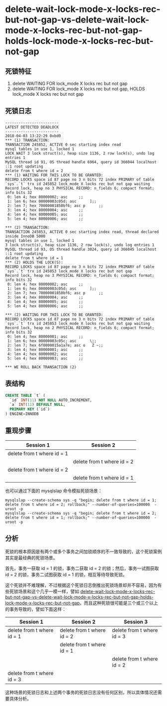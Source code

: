 delete-wait-lock-mode-x-locks-rec-but-not-gap-vs-delete-wait-lock-mode-x-locks-rec-but-not-gap-holds-lock-mode-x-locks-rec-but-not-gap
===

## 死锁特征

1. delete WAITING FOR lock_mode X locks rec but not gap
2. delete WAITING FOR lock_mode X locks rec but not gap, HOLDS lock_mode X locks rec but not gap

## 死锁日志

```
------------------------
LATEST DETECTED DEADLOCK
------------------------
2018-04-03 13:22:29 0xbd0
*** (1) TRANSACTION:
TRANSACTION 245852, ACTIVE 0 sec starting index read
mysql tables in use 1, locked 1
LOCK WAIT 3 lock struct(s), heap size 1136, 2 row lock(s), undo log entries 1
MySQL thread id 91, OS thread handle 6964, query id 366044 localhost ::1 root updating
delete from t where id = 2
*** (1) WAITING FOR THIS LOCK TO BE GRANTED:
RECORD LOCKS space id 87 page no 3 n bits 72 index PRIMARY of table `sys`.`t` trx id 245852 lock_mode X locks rec but not gap waiting
Record lock, heap no 3 PHYSICAL RECORD: n_fields 6; compact format; info bits 32
 0: len 4; hex 80000002; asc     ;;
 1: len 6; hex 00000003c05d; asc      ];;
 2: len 7; hex 70000001850bf6; asc p      ;;
 3: len 4; hex 80000004; asc     ;;
 4: len 4; hex 80000005; asc     ;;
 5: len 4; hex 80000006; asc     ;;

*** (2) TRANSACTION:
TRANSACTION 245853, ACTIVE 0 sec starting index read, thread declared inside InnoDB 5000
mysql tables in use 1, locked 1
3 lock struct(s), heap size 1136, 2 row lock(s), undo log entries 1
MySQL thread id 93, OS thread handle 3024, query id 366045 localhost ::1 root updating
delete from t where id = 1
*** (2) HOLDS THE LOCK(S):
RECORD LOCKS space id 87 page no 3 n bits 72 index PRIMARY of table `sys`.`t` trx id 245853 lock_mode X locks rec but not gap
Record lock, heap no 3 PHYSICAL RECORD: n_fields 6; compact format; info bits 32
 0: len 4; hex 80000002; asc     ;;
 1: len 6; hex 00000003c05d; asc      ];;
 2: len 7; hex 70000001850bf6; asc p      ;;
 3: len 4; hex 80000004; asc     ;;
 4: len 4; hex 80000005; asc     ;;
 5: len 4; hex 80000006; asc     ;;

*** (2) WAITING FOR THIS LOCK TO BE GRANTED:
RECORD LOCKS space id 87 page no 3 n bits 72 index PRIMARY of table `sys`.`t` trx id 245853 lock_mode X locks rec but not gap waiting
Record lock, heap no 2 PHYSICAL RECORD: n_fields 6; compact format; info bits 32
 0: len 4; hex 80000001; asc     ;;
 1: len 6; hex 00000003c05c; asc      \;;
 2: len 7; hex 6f0000015a1a7e; asc o   Z ~;;
 3: len 4; hex 80000001; asc     ;;
 4: len 4; hex 80000002; asc     ;;
 5: len 4; hex 80000003; asc     ;;

*** WE ROLL BACK TRANSACTION (2)
```

## 表结构

```sql
CREATE TABLE `t` (
  `id` INT(11) NOT NULL AUTO_INCREMENT,
  `a` INT(11) DEFAULT NULL,
  PRIMARY KEY (`id`)
) ENGINE=INNODB
```

## 重现步骤

| Session 1 | Session 2 |
| --------- | --------- |
|delete from t where id = 1||
||delete from t where id = 2|
|delete from t where id = 2||
||delete from t where id = 1|

也可以通过下面的 mysqlslap 命令模拟死锁场景：

```
mysqlslap --create-schema sys -q "begin; delete from t where id = 1; delete from t where id = 2; rollback;" --number-of-queries=100000  -uroot -p
mysqlslap --create-schema sys -q "begin; delete from t where id = 2; delete from t where id = 1; rollback;" --number-of-queries=100000  -uroot -p
```

## 分析

死锁的根本原因是有两个或多个事务之间加锁顺序的不一致导致的，这个死锁案例其实是最经典的死锁场景。

首先，事务一获取 id = 1 的锁，事务二获取 id = 2 的锁；然后，事务一试图获取 id = 2 的锁，事务二试图获取 id = 1 的锁，相互等待导致死锁。

这个死锁并不难理解，不过根据这个死锁日志倒推出死锁场景却并不容易，因为有些死锁场景和这个几乎一模一样，譬如 [delete-wait-lock-mode-x-locks-rec-but-not-gap-vs-delete-wait-lock-mode-x-locks-rec-but-not-gap-holds-lock-mode-x-locks-rec-but-not-gap](9.md)，而且这种死锁很可能是三个或三个以上的事务导致的，譬如下面这样：

| Session 1 | Session 2 | Session 3 |
| --------- | --------- | --------- |
|delete from t where id = 1|delete from t where id = 2|delete from t where id = 3|
||delete from t where id = 1||
|||delete from t where id = 2|
|delete from t where id = 3|||

这种场景的死锁日志和上述两个事务的死锁日志没有任何区别，所以具体情况还需要具体分析。
